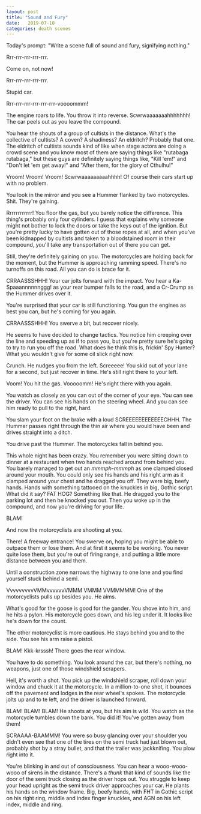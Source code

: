 ```yaml
---
layout: post
title: "Sound and Fury"
date:   2019-07-10
categories: death scenes
---
```

Today's prompt: "Write a scene full of sound and fury, signifying nothing."

Rrr-rrr-rrr-rrr-rrr.

Come on, not now!

Rrr-rrr-rrr-rrr-rrr.

Stupid car.

Rrr-rrr-rrr-rrr-rrr-rrr-voooommm! 

The engine roars to life. You throw it into reverse. Scwrwaaaaaaahhhhhhh! The car peels out as you leave the compound.

You hear the shouts of a group of cultists in the distance. What's the collective of cultists? A coven? A shadiness? An eldritch? Probably that one. The eldritch of cultists sounds kind of like when stage actors are doing a crowd scene and you know most of them are saying things like "rutabaga rutabaga," but these guys are definitely saying things like, "Kill 'em!" and "Don't let 'em get away!" and "After them, for the glory of Cthulhu!"

Vroom! Vroom! Vroom! Scwrwaaaaaaaaahhhh! Of course their cars start up with no problem.

You look in the mirror and you see a Hummer flanked by two motorcycles. Shit. They're gaining.

Rrrrrrrrrrrr! You floor the gas, but you barely notice the difference. This thing's probably only four cylinders. I guess that explains why someone might not bother to lock the doors or take the keys out of the ignition. But you're pretty lucky to have gotten out of those ropes at all, and when you've been kidnapped by cultists and taken to a bloodstained room in their compound, you'll take any transportation out of there you can get.

Still, they're definitely gaining on you. The motorcycles are holding back for the moment, but the Hummer is approaching ramming speed. There's no turnoffs on this road. All you can do is brace for it.

CRRAASSSHHH! Your car jolts forward with the impact. You hear a Ka-Spaaannnnnnggg! as your rear bumper falls to the road, and a Cr-Crump as the Hummer drives over it. 

You're surprised that your car is still functioning. You gun the engines as best you can, but he's coming for you again.

CRRAASSSHHH! You swerve a bit, but recover nicely.

He seems to have decided to change tactics. You notice him creeping over the line and speeding up as if to pass you, but you're pretty sure he's going to try to run you off the road. What does he think this is, frickin' Spy Hunter? What you wouldn't give for some oil slick right now.

Crunch. He nudges you from the left. Screeeee! You skid out of your lane for a second, but just recover in time. He's still right there to your left.

Voom! You hit the gas. Vooooomm! He's right there with you again.

You watch as closely as you can out of the corner of your eye. You can see the driver. You can see his hands on the steering wheel. And you can see him ready to pull to the right, hard.

You slam your foot on the brake with a loud SCREEEEEEEEEEEECHHH. The Hummer passes right through the thin air where you would have been and drives straight into a ditch.

You drive past the Hummer. The motorcycles fall in behind you.

This whole night has been crazy. You remember you were sitting down to dinner at a restaurant when two hands reached around from behind you. You barely managed to get out an *mmmph-mmmph* as one clamped closed around your mouth. You could only see his hands and his right arm as it clamped around your chest and he dragged you off. They were big, beefy hands. Hands with something tattooed on the knuckles in big, Gothic script. What did it say? FAT HOG? Something like that. He dragged you to the parking lot and then he knocked you out. Then you woke up in the compound, and now you're driving for your life.

BLAM!

And now the motorcyclists are shooting at you.

There! A freeway entrance! You swerve on, hoping you might be able to outpace them or lose them. And at first it seems to be working. You never quite lose them, but you're out of firing range, and putting a little more distance between you and them.

Until a construction zone narrows the highway to one lane and you find yourself stuck behind a semi.

VvvvvvvvvVMMvvvvvvVMMM VMMM VVMMMMM! One of the motorcyclists pulls up besides you. He aims.

What's good for the goose is good for the gander. You shove into him, and he hits a pylon. His motorcycle goes down, and his leg under it. It looks like he's down for the count.

The other motorcyclist is more cautious. He stays behind you and to the side. You see his arm raise a pistol.

BLAM! Kkk-krsssh! There goes the rear window.

You have to do something. You look around the car, but there's nothing, no weapons, just one of those windshield scrapers. 

Hell, it's worth a shot. You pick up the windshield scraper, roll down your window and chuck it at the motorcycle. In a million-to-one shot, it bounces off the pavement and lodges in the rear wheel's spokes. The motorcycle jolts up and to te left, and the driver is launched forward.

BLAM! BLAM! BLAM! He shoots at you, but his aim is wild. You watch as the motorcycle tumbles down the bank. You did it! You've gotten away from them!

SCRAAAA-BAAMMM! You were so busy glancing over your shoulder you didn't even see that one of the tires on the semi truck had just blown out, probably shot by a stray bullet, and that the trailer was jackknifing. You plow right into it.

You're blinking in and out of consciousness. You can hear a wooo-wooo-wooo of sirens in the distance. There's a *thunk* that kind of sounds like the door of the semi truck closing as the driver hops out. You struggle to keep your head upright as the semi truck driver approaches your car. He plants his hands on the window frame. Big, beefy hands, with FHT in Gothic script on his right ring, middle and index finger knuckles, and AGN on his left index, middle and ring. 
